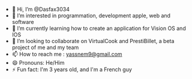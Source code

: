 - 👋 Hi, I’m @Dasfax3034
- 👀 I’m interested in programmation, development apple, web and software 
- 🌱 I’m currently learning how to create an application for Vision OS and IOS
- 💞️ I’m looking to collaborate on VirtualCook and PrestiBillet, a beta project of me and my team
- 📫 How to reach me : yassnem9@gmail.com
- 😄 Pronouns: He/Him
- ⚡ Fun fact: I'm 3 years old, and I'm a French guy

<!---
Dasfax3034/Dasfax3034 is a ✨ special ✨ repository because its `README.md` (this file) appears on your GitHub profile.
You can click the Preview link to take a look at your changes.
--->
